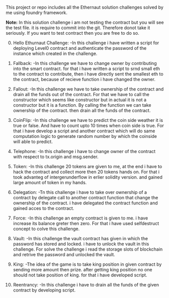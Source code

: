 This project or repo includes all the Ethernaut solution challenges solved by me using foundry framework.

**Note:** In this solution challenge i am not testing the contract but you will see the test file. it is require to commit into the git. Therefore donot take it seriously. If you want to test contract then you are free to do so.


0. Hello Ethurnaut Challenge:
-In this challenge i have written a script for deploying Level0 contract and authenticate the password of the instance which created in the challenge.

1. Fallback:
-In this challenge we have to change owner by contributing into the smart contract. for that i have written a script to srnd small eth to the contract to contribute, then i have directly sent the smallest eth to the contract, because of recieve function i have changed the owner.

2. Fallout:
-In this challenge we have to take ownership of the contract and drain  all the funds out of the contract. For that we have to call the constructor which seems like constructor but in actual it is not a constructor but it is a function. By calling the function we can take ownership of the contract. then drain all the funds of the contract.

3. CoinFlip:
-In this challenge we have to predict the coin side weather it is true or false. And have to count upto 10 times when coin side is true. For that i have develop a script and another contract which will do same computation logic to generate random number by which the coinside will able to predict.

4. Telephone:
-In this challenge i have to change owner of the contract with respect to tx.origin and msg.sender.

5. Token:
-In this challenge 20 tokens are given to me, at the end i have to hack the contract and collect more then 20 tokens hands on. For that i took advanteg of intergerunderflow in erlier solidity version. and gained large amount of token in my hands.

6. Delegation:
-Tn this challenge i have to take over ownership of a contract by delegate call to another contract function that change the ownership of the contract. i have delegated the contract function and gained acces to the contract.

7. Force:
-In this challenge an empty contract is given to me. i have increase its balance greter then zero. For that i have used selfdestruct concept to colve this challenge.

8. Vault:
-In this challenge the vault contract has given in which the password has stored and locked. i have to unlock the vault in this challenge. For solve the challenge i read the storage slots of blockchain and retrive the password and unlocked the vault.

9. King:
-The idea of the game is to take king position in given contract by sending more amount then prize. after getting king position no one should not take position of king. for that i have developed script.

10. Reentrancy:
-In this challenge i have to drain all the funds of the given contract by developing script.